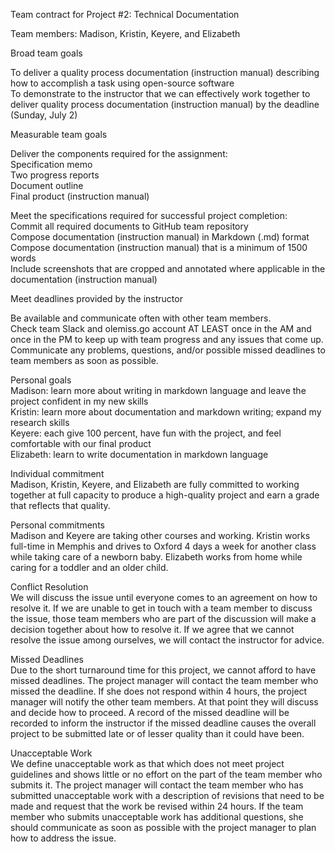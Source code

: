 Team contract for Project #2: Technical Documentation
 
Team members: Madison, Kristin, Keyere, and Elizabeth
 
Broad team goals
 
To deliver a quality process documentation (instruction manual) describing how to accomplish a task using open-source software  
To demonstrate to the instructor that we can effectively work together to deliver quality process documentation (instruction manual) by the deadline (Sunday, July 2)
 
Measurable team goals
 
Deliver the components required for the assignment:  
Specification memo  
Two progress reports  
Document outline  
Final product (instruction manual)  
 
Meet the specifications required for successful project completion:  
Commit all required documents to GitHub team repository  
Compose documentation (instruction manual) in Markdown (.md) format  
Compose documentation (instruction manual) that is a minimum of 1500 words  
Include screenshots that are cropped and annotated where applicable in the documentation (instruction manual)  
 
Meet deadlines provided by the instructor 
 
Be available and communicate often with other team members.  
Check team Slack and olemiss.go account AT LEAST once in the AM and once in the PM to keep up with team progress and any issues that come up.  
Communicate any problems, questions, and/or possible missed deadlines to team members as soon as possible.
 
Personal goals  
Madison: learn more about writing in markdown language and leave the project confident in my new skills  
Kristin: learn more about documentation and markdown writing; expand my research skills  
Keyere: each give 100 percent, have fun with the project, and feel comfortable with our final product  
Elizabeth: learn to write documentation in markdown language  
 
Individual commitment  
Madison, Kristin, Keyere, and Elizabeth are fully committed to working together at full capacity to produce a high-quality project and earn a grade that reflects that quality.
 
Personal commitments  
Madison and Keyere are taking other courses and working. 
Kristin works full-time in Memphis and drives to Oxford 4 days a week for another class while taking care of a newborn baby. 
Elizabeth works from home while caring for a toddler and an older child.  
 
Conflict Resolution  
We will discuss the issue until everyone comes to an agreement on how to resolve it. If we are unable to get in touch with a team member to discuss the issue, those team members who are part of the discussion will make a decision together about how to resolve it. If we agree that we cannot resolve the issue among ourselves, we will contact the instructor for advice.
 
Missed Deadlines  
Due to the short turnaround time for this project, we cannot afford to have missed deadlines. The project manager will contact the team member who missed the deadline. If she does not respond within 4 hours, the project manager will notify the other team members. At that point they will discuss and decide how to proceed. A record of the missed deadline will be recorded to inform the instructor if the missed deadline causes the overall project to be submitted late or of lesser quality than it could have been.
 
Unacceptable Work  
We define unacceptable work as that which does not meet project guidelines and shows little or no effort on the part of the team member who submits it.
The project manager will contact the team member who has submitted unacceptable work with a description of revisions that need to be made and request that the work be revised within 24 hours. If the team member who submits unacceptable work has additional questions, she should communicate as soon as possible with the project manager to plan how to address the issue.
 
 
